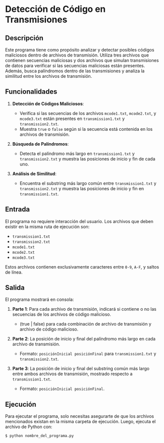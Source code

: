 # Detección de Código en Transmisiones

## Descripción

Este programa tiene como propósito analizar y detectar posibles códigos maliciosos dentro de archivos de transmisión. Utiliza tres archivos que contienen secuencias maliciosas y dos archivos que simulan transmisiones de datos para verificar si las secuencias maliciosas están presentes. Además, busca palíndromos dentro de las transmisiones y analiza la similitud entre los archivos de transmisión.

## Funcionalidades

1. **Detección de Códigos Maliciosos**:
   - Verifica si las secuencias de los archivos `mcode1.txt`, `mcode2.txt`, y `mcode3.txt` están presentes en `transmission1.txt` y `transmission2.txt`.
   - Muestra `true` o `false` según si la secuencia está contenida en los archivos de transmisión.

2. **Búsqueda de Palíndromos**:
   - Detecta el palíndromo más largo en `transmission1.txt` y `transmission2.txt` y muestra las posiciones de inicio y fin de cada uno.

3. **Análisis de Similitud**:
   - Encuentra el substring más largo común entre `transmission1.txt` y `transmission2.txt` y muestra las posiciones de inicio y fin en `transmission1.txt`.

## Entrada

El programa no requiere interacción del usuario. Los archivos que deben existir en la misma ruta de ejecución son:

- `transmission1.txt`
- `transmission2.txt`
- `mcode1.txt`
- `mcode2.txt`
- `mcode3.txt`

Estos archivos contienen exclusivamente caracteres entre `0-9`, `A-F`, y saltos de línea.

## Salida

El programa mostrará en consola:

1. **Parte 1**: Para cada archivo de transmisión, indicará si contiene o no las secuencias de los archivos de código malicioso.
   - (true | false) para cada combinación de archivo de transmisión y archivo de código malicioso.
   
2. **Parte 2**: La posición de inicio y final del palíndromo más largo en cada archivo de transmisión.
   - Formato: `posiciónInicial posiciónFinal` para `transmission1.txt` y `transmission2.txt`.

3. **Parte 3**: La posición de inicio y final del substring común más largo entre ambos archivos de transmisión, mostrado respecto a `transmission1.txt`.
   - Formato: `posiciónInicial posiciónFinal`.

## Ejecución

Para ejecutar el programa, solo necesitas asegurarte de que los archivos mencionados existan en la misma carpeta de ejecución. Luego, ejecuta el archivo de Python con:

```bash
$ python nombre_del_programa.py
